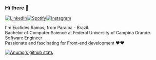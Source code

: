 ### Hi there 👋

<a href="https://www.linkedin.com/in/euclides-ramos/" target="_blank"><img src="https://img.shields.io/badge/LinkedIn-%230077B5.svg?&style=flat-square&logo=linkedin&logoColor=white" alt="LinkedIn"><a href="https://open.spotify.com/user/222jpc47n2f35sfebo77lrlea?si=TTG5n98LRzqStzlnNeKOwg" target="_blank"><img src="https://img.shields.io/badge/Spotify-%231ED760.svg?&style=flat-square&logo=spotify&logoColor=white" alt="Spotify"></a><a href="https://www.instagram.com/euclidesrfilho/" target="_blank"><img src="https://img.shields.io/badge/Instagram-c42d91.svg?&style=flat-square&logo=instagram&logoColor=white" alt="Instagram"></a>

I'm Euclides Ramos, from Paraíba - Brazil.<br>
Bachelor of Computer Science at Federal University of Campina Grande.<br>
Software Engineer<br>
Passionate and fascinating for Front-end development ❤❤<br>

[![Anurag's github stats](https://github-readme-stats.vercel.app/api?username=EuclidesRamos&theme=merko)](https://github.com/anuraghazra/github-readme-stats)
